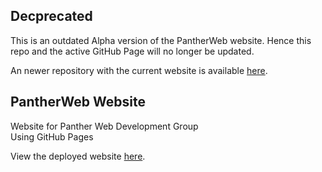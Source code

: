 ## Decprecated  
This is an outdated Alpha version of the PantherWeb website. Hence this repo and the active GitHub Page will no longer be updated.  

An newer repository with the current website is available [here](https://github.com/Panther-Web-Development-Group/panther-web-development-group.github.io).  
  

## PantherWeb Website  
Website for Panther Web Development Group    
Using GitHub Pages  

View the deployed website [here](https://nectarcoder.github.io/pantherweb-website/).  

